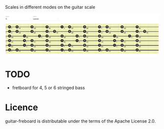 Scales in different modes on the guitar scale

<p><img src="img/guitar-fretboard-demo.png"></p>

# TODO
- fretboard for 4, 5 or 6 stringed bass

# Licence
guitar-freboard is distributable under the terms of the Apache License 2.0.
